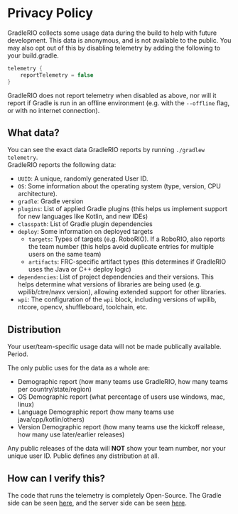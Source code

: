 Privacy Policy
===

GradleRIO collects some usage data during the build to help with future development. This data is anonymous, and is not available to the public. You may also opt out of this by disabling telemetry by adding the following to your build.gradle. 
```gradle
telemetry {
    reportTelemetry = false
}
```
GradleRIO does not report telemetry when disabled as above, nor will it report if Gradle is run in an offline environment (e.g. with the `--offline` flag, or with no internet connection).


## What data?
You can see the exact data GradleRIO reports by running `./gradlew telemetry`.   
GradleRIO reports the following data:  
- `UUID`: A unique, randomly generated User ID.
- `OS`: Some information about the operating system (type, version, CPU architecture).  
- `gradle`: Gradle version
- `plugins`: List of applied Gradle plugins (this helps us implement support for new languages like Kotlin, and new IDEs)  
- `classpath`: List of Gradle plugin dependencies  
- `deploy`: Some information on deployed targets
    - `targets`: Types of targets (e.g. RoboRIO). If a RoboRIO, also reports the team number (this helps avoid duplicate entries for multiple users on the same team)
    - `artifacts`: FRC-specific artifact types (this determines if GradleRIO uses the Java or C++ deploy logic)
- `dependencies`: List of project dependencies and their versions. This helps determine what versions of libraries are being used (e.g. wpilib/ctre/navx version), allowing extended support for other libraries.
- `wpi`: The configuration of the `wpi` block, including versions of wpilib, ntcore, opencv, shuffleboard, toolchain, etc.

## Distribution
Your user/team-specific usage data will not be made publically available. Period.  

The only public uses for the data as a whole are:  
- Demographic report (how many teams use GradleRIO, how many teams per country/state/region)
- OS Demographic report (what percentage of users use windows, mac, linux)
- Language Demographic report (how many teams use java/cpp/kotlin/others)
- Version Demographic report (how many teams use the kickoff release, how many use later/earlier releases)

Any public releases of the data will **NOT** show your team number, nor your unique user ID. Public defines any distribution at all. 

## How can I verify this?
The code that runs the telemetry is completely Open-Source. The Gradle side can be seen [here](https://github.com/Open-RIO/GradleRIO/tree/master/src/main/groovy/jaci/openrio/gradle/telemetry), and the server side can be seen [here](https://github.com/JacisNonsense/imjac.in_ta/blob/master/modules/openrio/openrio_library.rb).